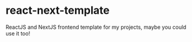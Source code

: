 # react-next-template
ReactJS and NextJS frontend template for my projects, maybe you could use it too!
